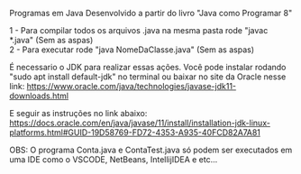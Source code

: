 Programas em Java Desenvolvido a partir do livro "Java como Programar 8" <br />

1 - Para compilar todos os arquivos .java na mesma pasta rode "javac *.java" (Sem as aspas) <br />
2 - Para executar rode "java NomeDaClasse.java" (Sem as aspas)

É necessario o JDK para realizar essas ações. Você pode instalar rodando "sudo apt install default-jdk" no terminal ou baixar no site da Oracle nesse link: https://www.oracle.com/java/technologies/javase-jdk11-downloads.html

E seguir as instruções no link abaixo:
https://docs.oracle.com/en/java/javase/11/install/installation-jdk-linux-platforms.html#GUID-19D58769-FD72-4353-A935-40FCD82A7A81

OBS: O programa Conta.java e ContaTest.java só podem ser executados em uma IDE como o VSCODE, NetBeans, IntellijIDEA e etc...
